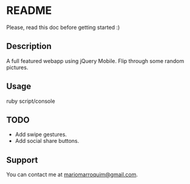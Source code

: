 README
======

Please, read this doc before getting started :)

Description
-----------

A full featured webapp using jQuery Mobile. Flip through some random pictures.

Usage
-----

ruby script/console

TODO
----

* Add swipe gestures.
* Add social share buttons.

Support
-------

You can contact me at mariomarroquim@gmail.com.

